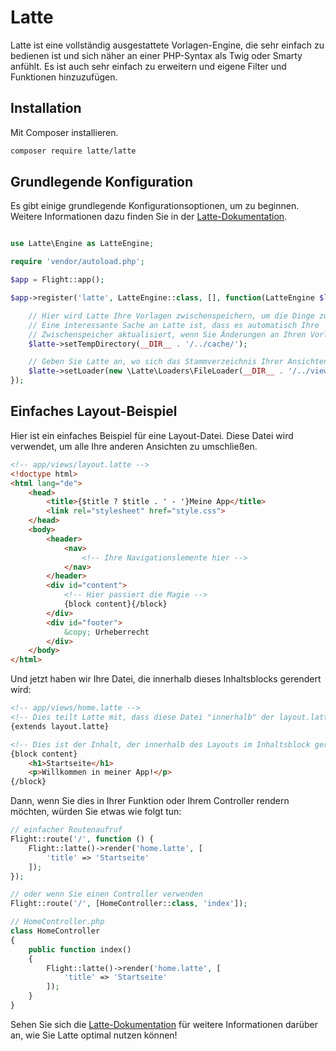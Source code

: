 # Latte

Latte ist eine vollständig ausgestattete Vorlagen-Engine, die sehr einfach zu bedienen ist und sich näher an einer PHP-Syntax als Twig oder Smarty anfühlt. Es ist auch sehr einfach zu erweitern und eigene Filter und Funktionen hinzuzufügen.

## Installation

Mit Composer installieren.

```bash
composer require latte/latte
```

## Grundlegende Konfiguration

Es gibt einige grundlegende Konfigurationsoptionen, um zu beginnen. Weitere Informationen dazu finden Sie in der [Latte-Dokumentation](https://latte.nette.org/de/guide).

```php

use Latte\Engine as LatteEngine;

require 'vendor/autoload.php';

$app = Flight::app();

$app->register('latte', LatteEngine::class, [], function(LatteEngine $latte) use ($app) {

	// Hier wird Latte Ihre Vorlagen zwischenspeichern, um die Dinge zu beschleunigen
	// Eine interessante Sache an Latte ist, dass es automatisch Ihre
	// Zwischenspeicher aktualisiert, wenn Sie Änderungen an Ihren Vorlagen vornehmen!
	$latte->setTempDirectory(__DIR__ . '/../cache/');

	// Geben Sie Latte an, wo sich das Stammverzeichnis Ihrer Ansichten befindet.
	$latte->setLoader(new \Latte\Loaders\FileLoader(__DIR__ . '/../views/'));
});
```

## Einfaches Layout-Beispiel

Hier ist ein einfaches Beispiel für eine Layout-Datei. Diese Datei wird verwendet, um alle Ihre anderen Ansichten zu umschließen.

```html
<!-- app/views/layout.latte -->
<!doctype html>
<html lang="de">
	<head>
		<title>{$title ? $title . ' - '}Meine App</title>
		<link rel="stylesheet" href="style.css">
	</head>
	<body>
		<header>
			<nav>
				<!-- Ihre Navigationslemente hier -->
			</nav>
		</header>
		<div id="content">
			<!-- Hier passiert die Magie -->
			{block content}{/block}
		</div>
		<div id="footer">
			&copy; Urheberrecht
		</div>
	</body>
</html>
```

Und jetzt haben wir Ihre Datei, die innerhalb dieses Inhaltsblocks gerendert wird:

```html
<!-- app/views/home.latte -->
<!-- Dies teilt Latte mit, dass diese Datei "innerhalb" der layout.latte-Datei liegt -->
{extends layout.latte}

<!-- Dies ist der Inhalt, der innerhalb des Layouts im Inhaltsblock gerendert wird -->
{block content}
	<h1>Startseite</h1>
	<p>Willkommen in meiner App!</p>
{/block}
```

Dann, wenn Sie dies in Ihrer Funktion oder Ihrem Controller rendern möchten, würden Sie etwas wie folgt tun:

```php
// einfacher Routenaufruf
Flight::route('/', function () {
	Flight::latte()->render('home.latte', [
		'title' => 'Startseite'
	]);
});

// oder wenn Sie einen Controller verwenden
Flight::route('/', [HomeController::class, 'index']);

// HomeController.php
class HomeController
{
	public function index()
	{
		Flight::latte()->render('home.latte', [
			'title' => 'Startseite'
		]);
	}
}
```

Sehen Sie sich die [Latte-Dokumentation](https://latte.nette.org/de/guide) für weitere Informationen darüber an, wie Sie Latte optimal nutzen können!